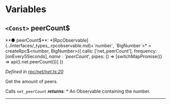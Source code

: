 

# Variables

<a id="peercount_"></a>

## `<Const>` peerCount$

**● peerCount$**: *[RpcObservable](../interfaces/_types_.rpcobservable.md)<`number`, `BigNumber`>* =  createRpc$<number, BigNumber>({
  calls: ['net_peerCount'],
  frequency: [onEvery5Seconds$],
  name: 'peerCount$',
  pipes: () => [switchMapPromise(() => api().net.peerCount())]
})

*Defined in [rpc/net/net.ts:20](https://github.com/paritytech/js-libs/blob/a8a861f/packages/light.js/src/rpc/net/net.ts#L20)*

Get the amount of peers.

Calls `net_peerCount`
*__returns__*: *   An Observable containing the number.

___

